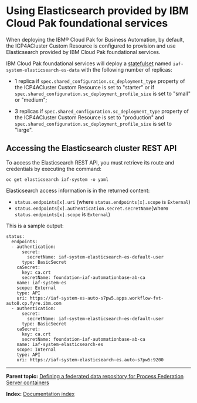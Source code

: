 # Using Elasticsearch provided by IBM Cloud Pak foundational services

When deploying the IBM® Cloud Pak for Business Automation, by default, the ICP4ACluster Custom Resource is configured to provision and use Elasticsearch provided by IBM Cloud Pak foundational services.

IBM Cloud Pak foundational services will deploy a [statefulset](https://kubernetes.io/fr/docs/concepts/workloads/controllers/statefulset/) named `iaf-system-elasticsearch-es-data` with the following number of replicas:

* 1 replica if `spec.shared_configuration.sc_deployment_type` property of the ICP4ACluster Custom Resource is set to "starter" or if `spec.shared_configuration.sc_deployment_profile_size` is set to "small" or "medium";

* 3 replicas if `spec.shared_configuration.sc_deployment_type` property of the ICP4ACluster Custom Resource is set to "production" and `spec.shared_configuration.sc_deployment_profile_size` is set to "large".

## Accessing the Elasticsearch cluster REST API

To access the Elasticsearch REST API, you must retrieve its route and credentials by executing the command:

```
oc get elasticsearch iaf-system -o yaml
```

Elasticsearch access information is in the returned content:
* `status.endpoints[x].uri` (where `status.endpoints[x].scope` is `External`)
* `status.endpoints[x].authentication.secret.secretName`(where `status.endpoints[x].scope` is `External`)

This is a sample output:

```
status:
  endpoints:
  - authentication:
      secret:
        secretName: iaf-system-elasticsearch-es-default-user
      type: BasicSecret
    caSecret:
      key: ca.crt
      secretName: foundation-iaf-automationbase-ab-ca
    name: iaf-system-es
    scope: External
    type: API
    uri: https://iaf-system-es-auto-s7pw5.apps.workflow-fvt-auto8.cp.fyre.ibm.com
  - authentication:
      secret:
        secretName: iaf-system-elasticsearch-es-default-user
      type: BasicSecret
    caSecret:
      key: ca.crt
      secretName: foundation-iaf-automationbase-ab-ca
    name: iaf-system-elasticsearch-es
    scope: Internal
    type: API
    uri: https://iaf-system-elasticsearch-es.auto-s7pw5:9200
```

---

**Parent topic:** [Defining a federated data repository for Process Federation Server containers](./Defining-a-federated-data-repository.md)

**Index:** [Documentation index](../README.md#documentation-index)
